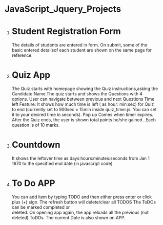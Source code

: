 # JavaScript_Jquery_Projects

1. # Student Registration Form
    The details of students are entered in form.
    On submit, some of the basic entered detailsof each student are shown on the same page for reference.
    
2. # Quiz App
    The Quiz starts with homepage showing the Quiz instructions,asking the Candidate Name.The quiz starts and shows the Questions with 4 options. 
    User can navigate between previous and next Questions
    Time left Feature: It shows how much time is left ( as hour: min:sec) for Quiz to end (currently set to 900sec = 15min inside quiz_timer.js. You can set it to your desired time in seconds).
     Pop up Comes when timer expires.
    After the Quiz ends, the user is shown total points he/she gained . Each question is of 10 marks.
   
3. # Countdown 
    It shows the leftover time as days:hours:minutes:seconds from Jan 1 1970 to the specified end date (in javascript code)
    
4. # To Do APP  
    You can add item by typing TODO and then either press enter or click plus (+) sign. The refresh button will delete/clear all TODOS The ToDOs can be marked completed or     
    deleted. On opening app again, the app reloads all the previous (not deleted) ToDOs. The current Date is also shown on APP.
